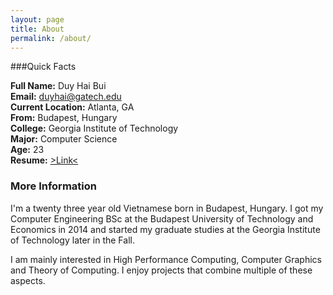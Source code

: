 ```yaml
---
layout: page
title: About
permalink: /about/
---
```


###Quick Facts

**Full Name:** Duy Hai Bui<br>
**Email:** <a href="mailto:duyhai@gatech.edu">duyhai@gatech.edu<a/><br>
**Current Location:** Atlanta, GA<br>
**From:** Budapest, Hungary<br>
**College:** Georgia Institute of Technology<br>
**Major:** Computer Science<br>
**Age:** 23<br>
**Resume:** [>Link<](https://github.com/duyhai/duyhai.github.io/raw/master/data/Resume.pdf)

### More Information

I'm a twenty three year old Vietnamese born in Budapest, Hungary. I got my Computer Engineering BSc at the Budapest University of Technology and Economics in 2014 and started my graduate studies at the Georgia Institute of Technology later in the Fall.

I am mainly interested in High Performance Computing, Computer Graphics and Theory of Computing. I enjoy projects that combine multiple of these aspects.

